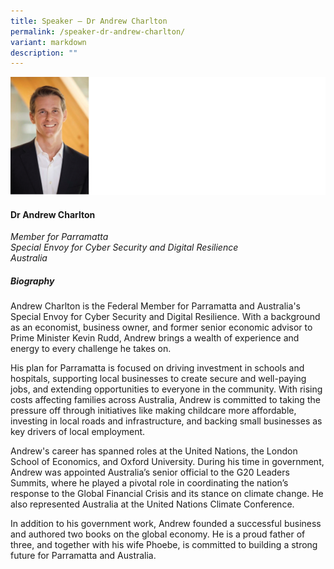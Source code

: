 ```yaml
---
title: Speaker – Dr Andrew Charlton
permalink: /speaker-dr-andrew-charlton/
variant: markdown
description: ""
---
```

![](/images/2024%20speakers/Dr__Andrew_Charlton.png)
#### **Dr Andrew Charlton**

*Member for Parramatta <br>
Special Envoy for Cyber Security and Digital Resilience<br>Australia*

##### **Biography**
Andrew Charlton is the Federal Member for Parramatta and Australia's Special Envoy for Cyber Security and Digital Resilience. With a background as an economist, business owner, and former senior economic advisor to Prime Minister Kevin Rudd, Andrew brings a wealth of experience and energy to every challenge he takes on.

His plan for Parramatta is focused on driving investment in schools and hospitals, supporting local businesses to create secure and well-paying jobs, and extending opportunities to everyone in the community. With rising costs affecting families across Australia, Andrew is committed to taking the pressure off through initiatives like making childcare more affordable, investing in local roads and infrastructure, and backing small businesses as key drivers of local employment.

Andrew's career has spanned roles at the United Nations, the London School of Economics, and Oxford University. During his time in government, Andrew was appointed Australia’s senior official to the G20 Leaders Summits, where he played a pivotal role in coordinating the nation’s response to the Global Financial Crisis and its stance on climate change. He also represented Australia at the United Nations Climate Conference.

In addition to his government work, Andrew founded a successful business and authored two books on the global economy. He is a proud father of three, and together with his wife Phoebe, is committed to building a strong future for Parramatta and Australia.
